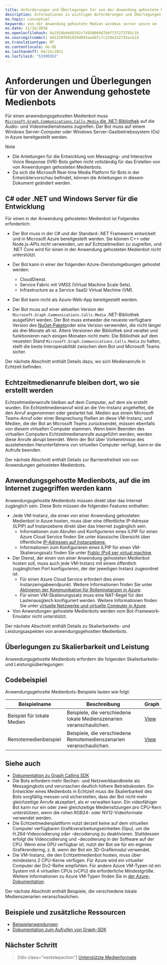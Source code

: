 ```yaml
---
title: Anforderungen und Überlegungen für von der Anwendung gehostete Medienbots
description: Informationen zu wichtigen Anforderungen und Überlegungen im Zusammenhang mit dem Erstellen von von Anwendungen gehosteten Medienbots für Microsoft Teams.
ms.topic: conceptual
keywords: von der Anwendung gehostete Medien windows server azure vm
ms.date: 11/16/2018
ms.openlocfilehash: 4a191bbde6b592c74930069d794ff37273785c1b
ms.sourcegitcommit: dd2220f691029d043aaddfc7c229e332735acb1d
ms.translationtype: MT
ms.contentlocale: de-DE
ms.lasthandoff: 04/24/2021
ms.locfileid: "51995953"
---
```

# <a name="requirements-and-considerations-for-application-hosted-media-bots"></a>Anforderungen und Überlegungen für von der Anwendung gehostete Medienbots

Für einen anwendungsgehostten Medienbot muss [ `Microsoft.Graph.Communications.Calls.Media` die .NET-Bibliothek](https://www.nuget.org/packages/Microsoft.Graph.Communications.Calls.Media/) auf die Audio- und Videomedienstreams zugreifen. Der Bot muss auf einem Windows Server-Computer oder Windows Server-Gastbetriebssystem (Os) in Azure bereitgestellt werden.

> [!NOTE]
> * Die Anleitungen für die Entwicklung von Messaging- und Interactive Voice Response (IVR)-Bots gelten nicht vollständig für das Erstellen von von Anwendungen gehosteten Medienbots.
> * Da sich die Microsoft Real-time Media Platform für Bots in der Entwicklervorschau befindet, können die Anleitungen in diesem Dokument geändert werden.

## <a name="c-or-net-and-windows-server-for-development"></a>C# oder .NET und Windows Server für die Entwicklung

Für einen in der Anwendung gehosteten Medienbot ist Folgendes erforderlich:

- Der Bot muss in der C# und der Standard-.NET Framework entwickelt und in Microsoft Azure bereitgestellt werden. Sie können C++ oder Node.js-APIs nicht verwenden, um auf Echtzeitmedien zu zugreifen, und .NET Core wird für einen in der Anwendung gehosteten Medienbot nicht unterstützt.

- Der Bot kann in einer der folgenden Azure-Dienstumgebungen gehostet werden:
    - CloudDienst.
    - Service Fabric mit VMSS (Virtual Machine Scale Sets).
    - Infrastructure as a Service (IaaS) Virtual Machine (VM).  
  
- Der Bot kann nicht als Azure-Web-App bereitgestellt werden.

- Der Bot muss auf einer aktuellen Version der `Microsoft.Graph.Communications.Calls.Media` .NET-Bibliothek ausgeführt werden. Der Bot muss entweder die neueste verfügbare Version des [NuGet-Pakets](https://www.nuget.org/packages/Microsoft.Graph.Communications.Calls.Media/)oder eine Version verwenden, die nicht länger als drei Monate alt ist. Ältere Versionen der Bibliothek sind veraltet und funktionieren nach einigen Monaten nicht mehr. Die Bibliothek auf dem neuesten Stand `Microsoft.Graph.Communications.Calls.Media` zu halten, stellt die beste Interoperabilität zwischen dem Bot und Microsoft Teams sicher.

Der nächste Abschnitt enthält Details dazu, wo sich Medienanrufe in Echtzeit befinden.

## <a name="real-time-media-calls-stay-where-they-are-created"></a>Echtzeitmedienanrufe bleiben dort, wo sie erstellt werden

Echtzeitmedienanrufe bleiben auf dem Computer, auf dem sie erstellt wurden. Ein Echtzeitmedienanruf wird an die Vm-Instanz angeheftet, die den Anruf angenommen oder gestartet hat. Medien aus einem Microsoft Teams-Anruf oder einer Besprechung fließen an diese VM-Instanz, und Medien, die der Bot an Microsoft Teams zurücksendet, müssen ebenfalls von diesem virtuellen Computer stammen. Wenn beim Beenden des virtuellen Computers Echtzeitmedienanrufe ausgeführt werden, werden diese Anrufe abrupt beendet. Wenn der Bot über Vorkenntnisse des ausstehenden Herunterfahrens von virtuellen Computer verfügt, kann er die Aufrufe beenden.

Der nächste Abschnitt enthält Details zur Barrierefreiheit von von Anwendungen gehosteten Medienbots.

## <a name="application-hosted-media-bots-accessible-on-the-internet"></a>Anwendungsgehostte Medienbots, auf die im Internet zugegriffen werden kann

Anwendungsgehostte Medienbots müssen direkt über das Internet zugänglich sein. Diese Bots müssen die folgenden Features enthalten:

- Jede VM-Instanz, die einen von einer Anwendung gehosteten Medienbot in Azure hosten, muss über eine öffentliche IP-Adresse (ILPIP) auf Instanzebene direkt über das Internet zugänglich sein.
    - Informationen zum Abrufen und Konfigurieren eines ILPIP für einen Azure Cloud Service finden Sie unter klassische Übersicht über öffentliche [IP-Adressen auf Instanzebene.](/azure/virtual-network/virtual-networks-instance-level-public-ip)
    - Informationen zum Konfigurieren eines ILPIP für einen VM-Skalierungssatz finden Sie unter [Public IPv4 per virtual machine](/azure/virtual-machine-scale-sets/virtual-machine-scale-sets-networking#public-ipv4-per-virtual-machine).
- Der Dienst, der einen von einer Anwendung gehosteten Medienbot hosten soll, muss auch jede VM-Instanz mit einem öffentlich zugänglichen Port konfigurieren, der der jeweiligen Instanz zugeordnet ist.
    - Für einen Azure Cloud Service erfordert dies einen Instanzeingabeendpunkt. Weitere Informationen finden Sie unter [Aktivieren der Kommunikation für Rolleninstanzen in Azure](/azure/cloud-services/cloud-services-enable-communication-role-instances).
    - Für einen VM-Skalierungssatz muss eine NAT-Regel für den Lastenausgleich konfiguriert werden. Weitere Informationen finden Sie unter [virtuelle Netzwerke und virtuelle Computer in Azure](/azure/virtual-machines/windows/network-overview).
- Von Anwendungen gehostete Medienbots werden vom Bot-Framework-Emulator nicht unterstützt.

Der nächste Abschnitt enthält Details zu Skalierbarkeits- und Leistungsaspekten von anwendungsgehostten Medienbots.

## <a name="scalability-and-performance-considerations"></a>Überlegungen zu Skalierbarkeit und Leistung

Anwendungsgehostte Medienbots erfordern die folgenden Skalierbarkeits- und Leistungsüberlegungen:

## <a name="code-sample"></a>Codebeispiel

Anwendungsgehostte Medienbots-Beispiele lauten wie folgt:

| **Beispielname** | **Beschreibung** | **Graph** |
|------------|-------------|-----------|
| Beispiel für lokale Medien | Beispiele, die verschiedene lokale Medienszenarien veranschaulichen. | [View](https://github.com/microsoftgraph/microsoft-graph-comms-samples/tree/master/Samples/V1.0Samples/LocalMediaSamples) |
| Remotemedienbeispiel | Beispiele, die verschiedene Remotemedienszenarien veranschaulichen. | [View](https://github.com/microsoftgraph/microsoft-graph-comms-samples/tree/master/Samples/V1.0Samples/RemoteMediaSamples) |

## <a name="see-also"></a>Siehe auch

- [Dokumentation zu Graph Calling SDK](https://microsoftgraph.github.io/microsoft-graph-comms-samples/docs/)
- Die Bots erfordern mehr Rechen- und Netzwerkbandbreite als Messagingbots und verursachen deutlich höhere Betriebskosten. Ein Entwickler eines Medienbots in Echtzeit muss die Skalierbarkeit des Bots sorgfältig messen und sicherstellen, dass der Bot nicht mehr gleichzeitige Anrufe akzeptiert, als er verwalten kann. Ein videofähiger Bot kann nur ein oder zwei gleichzeitige Mediensitzungen pro CPU-Kern unterstützen, wenn die rohen RGB24- oder NV12-Videoformate verwendet werden.
- Die Echtzeitmedienplattform nutzt derzeit keine auf dem virtuellen Computer verfügbaren Grafikverarbeitungseinheiten (Gpu), um die H.264-Videocodierung oder -decodierung zu deaktivieren. Stattdessen erfolgt die Videocodierung und -decodierung in der Software auf der CPU. Wenn eine GPU verfügbar ist, nutzt der Bot sie für ein eigenes Grafikrendering, z. B. wenn der Bot ein 3D-Grafikmodul verwendet.
- Die VM-Instanz, die den Echtzeitmedienbot hosten, muss über mindestens 2 CPU-Kerne verfügen. Für Azure wird ein virtueller Computer der Dv2-Reihe empfohlen. Für andere Azure VM-Typen ist ein System mit 4 virtuellen CPUs (vCPU) die erforderliche Mindestgröße. Weitere Informationen zu Azure VM-Typen finden Sie in [der Azure-Dokumentation](/azure/virtual-machines/windows/sizes-general).

Der nächste Abschnitt enthält Beispiele, die verschiedene lokale Medienszenarien veranschaulichen.

## <a name="samples-and-additional-resources"></a>Beispiele und zusätzliche Ressourcen

- [Beispielanwendungen](https://github.com/microsoftgraph/microsoft-graph-comms-samples/tree/master/Samples/V1.0Samples/LocalMediaSamples)
- [Dokumentation zum Aufrufen von Graph-SDK](https://microsoftgraph.github.io/microsoft-graph-comms-samples/docs/)

## <a name="next-step"></a>Nächster Schritt

> [!div class="nextstepaction"]
> [Unterstützte Medienformate](~/resources/media-formats.md)
